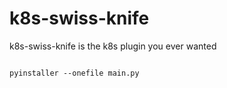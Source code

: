 # k8s-swiss-knife
k8s-swiss-knife is the k8s plugin you ever wanted

```

pyinstaller --onefile main.py

```